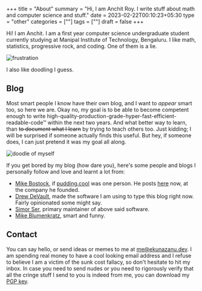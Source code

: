 +++
title = "About"
summary = "Hi, I am Anchit Roy. I write stuff about math and computer science and stuff."
date = 2023-02-22T00:10:23+05:30
type = "other"
categories = [""]
tags = [""]
draft = false
+++

Hi! I am Anchit. I am a first year computer science undergraduate student currently studying at Manipal Institute of Technology, Bengaluru. I like math, statistics, progressive rock, and coding. One of them is a lie.

![frustration](/media/no.svg)

I also like doodling I guess.

## Blog

Most smart people I know have their own blog, and I want to *appear* smart too, so here we are. Okay no, my goal is to be able to become competent enough to write high-quality-production-grade-hyper-fast-efficient-readable-code™ within the next two years. And what better way to learn, than ~~to document what I learn~~ by trying to teach others too. Just kidding; I will be surprised if someone actually finds this useful. But hey, if someone does, I can just pretend it was my goal all along.

![doodle of myself](/media/me.svg "das me")

If you get bored by my blog (how dare you), here's some people and blogs I personally follow and love and learnt a lot from:
* [Mike Bostock](https://bost.ocks.org/mike/), if [pudding.cool](https://pudding.cool/) was one person. He posts [here](https://observablehq.com/@mbostock) now, at the company he founded.
* [Drew DeVault](https://drewdevault.com), made the software I am using to type this blog right now. Fairly opinionated some might say.
* [Simor Ser](https://emersion.fr), primary maintainer of above said software.
* [Mike Blumenkratz](https://www.supergoodcode.com/), smart and funny.

## Contact
You can say hello, or send ideas or memes to me at [me@ekunazanu.dev](mailto:me@ekunazanu.dev). I am spending real money to have a cool looking email address and I refuse to believe I am a victim of the sunk cost fallacy, so don't hesitate to hit my inbox. In case you need to send nudes or you need to rigorously verify that all the cringe stuff I send to you is indeed from me, you can download my [PGP key](/misc/public.ekunazanu.key).
